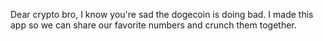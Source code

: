 Dear crypto bro, I know you're sad the dogecoin is doing bad. I made this app so we can share our favorite numbers and crunch them together.
